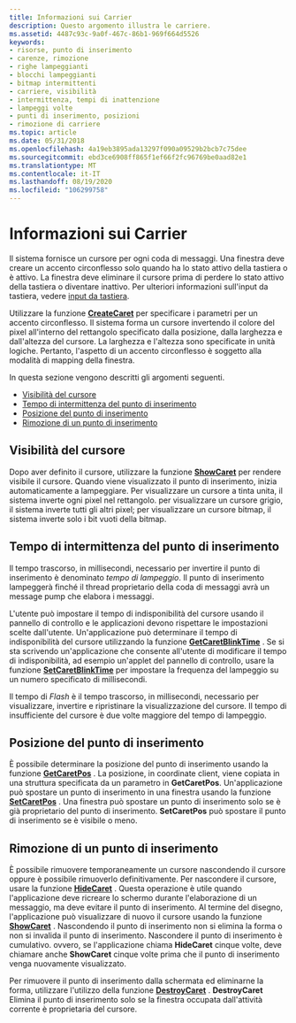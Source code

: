 ```yaml
---
title: Informazioni sui Carrier
description: Questo argomento illustra le carriere.
ms.assetid: 4487c93c-9a0f-467c-86b1-969f664d5526
keywords:
- risorse, punto di inserimento
- carenze, rimozione
- righe lampeggianti
- blocchi lampeggianti
- bitmap intermittenti
- carriere, visibilità
- intermittenza, tempi di inattenzione
- lampeggi volte
- punti di inserimento, posizioni
- rimozione di carriere
ms.topic: article
ms.date: 05/31/2018
ms.openlocfilehash: 4a19eb3895ada13297f090a09529b2bcb7c75dee
ms.sourcegitcommit: ebd3ce6908ff865f1ef66f2fc96769be0aad82e1
ms.translationtype: MT
ms.contentlocale: it-IT
ms.lasthandoff: 08/19/2020
ms.locfileid: "106299758"
---
```

# <a name="about-carets"></a>Informazioni sui Carrier

Il sistema fornisce un cursore per ogni coda di messaggi. Una finestra deve creare un accento circonflesso solo quando ha lo stato attivo della tastiera o è attivo. La finestra deve eliminare il cursore prima di perdere lo stato attivo della tastiera o diventare inattivo. Per ulteriori informazioni sull'input da tastiera, vedere [input da tastiera](/windows/desktop/inputdev/keyboard-input).

Utilizzare la funzione [**CreateCaret**](/windows/desktop/api/Winuser/nf-winuser-createcaret) per specificare i parametri per un accento circonflesso. Il sistema forma un cursore invertendo il colore del pixel all'interno del rettangolo specificato dalla posizione, dalla larghezza e dall'altezza del cursore. La larghezza e l'altezza sono specificate in unità logiche. Pertanto, l'aspetto di un accento circonflesso è soggetto alla modalità di mapping della finestra.

In questa sezione vengono descritti gli argomenti seguenti.

-   [Visibilità del cursore](#caret-visibility)
-   [Tempo di intermittenza del punto di inserimento](#caret-blink-time)
-   [Posizione del punto di inserimento](#caret-position)
-   [Rimozione di un punto di inserimento](#removing-a-caret)

## <a name="caret-visibility"></a>Visibilità del cursore

Dopo aver definito il cursore, utilizzare la funzione [**ShowCaret**](/windows/desktop/api/Winuser/nf-winuser-showcaret) per rendere visibile il cursore. Quando viene visualizzato il punto di inserimento, inizia automaticamente a lampeggiare. Per visualizzare un cursore a tinta unita, il sistema inverte ogni pixel nel rettangolo. per visualizzare un cursore grigio, il sistema inverte tutti gli altri pixel; per visualizzare un cursore bitmap, il sistema inverte solo i bit vuoti della bitmap.

## <a name="caret-blink-time"></a>Tempo di intermittenza del punto di inserimento

Il tempo trascorso, in millisecondi, necessario per invertire il punto di inserimento è denominato *tempo di lampeggio*. Il punto di inserimento lampeggerà finché il thread proprietario della coda di messaggi avrà un message pump che elabora i messaggi.

L'utente può impostare il tempo di indisponibilità del cursore usando il pannello di controllo e le applicazioni devono rispettare le impostazioni scelte dall'utente. Un'applicazione può determinare il tempo di indisponibilità del cursore utilizzando la funzione [**GetCaretBlinkTime**](/windows/desktop/api/Winuser/nf-winuser-getcaretblinktime) . Se si sta scrivendo un'applicazione che consente all'utente di modificare il tempo di indisponibilità, ad esempio un'applet del pannello di controllo, usare la funzione [**SetCaretBlinkTime**](/windows/desktop/api/Winuser/nf-winuser-setcaretblinktime) per impostare la frequenza del lampeggio su un numero specificato di millisecondi.

Il tempo di *Flash* è il tempo trascorso, in millisecondi, necessario per visualizzare, invertire e ripristinare la visualizzazione del cursore. Il tempo di insufficiente del cursore è due volte maggiore del tempo di lampeggio.

## <a name="caret-position"></a>Posizione del punto di inserimento

È possibile determinare la posizione del punto di inserimento usando la funzione [**GetCaretPos**](/windows/desktop/api/Winuser/nf-winuser-getcaretpos) . La posizione, in coordinate client, viene copiata in una struttura specificata da un parametro in **GetCaretPos**. Un'applicazione può spostare un punto di inserimento in una finestra usando la funzione [**SetCaretPos**](/windows/desktop/api/Winuser/nf-winuser-setcaretpos) . Una finestra può spostare un punto di inserimento solo se è già proprietario del punto di inserimento. **SetCaretPos** può spostare il punto di inserimento se è visibile o meno.

## <a name="removing-a-caret"></a>Rimozione di un punto di inserimento

È possibile rimuovere temporaneamente un cursore nascondendo il cursore oppure è possibile rimuoverlo definitivamente. Per nascondere il cursore, usare la funzione [**HideCaret**](/windows/desktop/api/Winuser/nf-winuser-hidecaret) . Questa operazione è utile quando l'applicazione deve ricreare lo schermo durante l'elaborazione di un messaggio, ma deve evitare il punto di inserimento. Al termine del disegno, l'applicazione può visualizzare di nuovo il cursore usando la funzione [**ShowCaret**](/windows/desktop/api/Winuser/nf-winuser-showcaret) . Nascondendo il punto di inserimento non si elimina la forma o non si invalida il punto di inserimento. Nascondere il punto di inserimento è cumulativo. ovvero, se l'applicazione chiama **HideCaret** cinque volte, deve chiamare anche **ShowCaret** cinque volte prima che il punto di inserimento venga nuovamente visualizzato.

Per rimuovere il punto di inserimento dalla schermata ed eliminarne la forma, utilizzare l'utilizzo della funzione [**DestroyCaret**](/windows/desktop/api/Winuser/nf-winuser-destroycaret) . **DestroyCaret** Elimina il punto di inserimento solo se la finestra occupata dall'attività corrente è proprietaria del cursore.

 

 